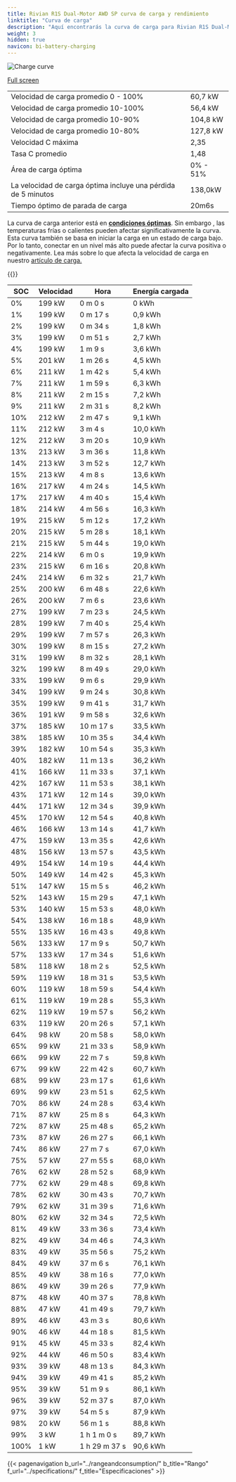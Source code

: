 ```yaml
---
title: Rivian R1S Dual-Motor AWD SP curva de carga y rendimiento
linktitle: "Curva de carga"
description: "Aquí encontrarás la curva de carga para Rivian R1S Dual-Motor AWD SP."
weight: 3
hidden: true
navicon: bi-battery-charging
---
```

<!-- markdownlint-disable MD033 -->
<img src="/images/models/rivian/r1/r1s_dual-motor_awd_sp/chargingcurve.svg" alt="Charge curve" class="img-fluid">

[Full screen](/images/models/rivian/r1/r1s_dual-motor_awd_sp/chargingcurve.svg)


<table class="table table-striped border">
<tbody>
<tr>
<td>Velocidad de carga promedio 0 - 100%</td><td>60,7 kW</td>
</tr>
<tr>
<td>Velocidad de carga promedio 10-100%</td><td>56,4 kW</td>
</tr>
<tr>
<td>Velocidad de carga promedio 10-90%</td><td>104,8 kW</td>
</tr>
<tr>
<td>Velocidad de carga promedio 10-80%</td><td>127,8 kW</td>
</tr>
<tr>
<td>Velocidad C máxima</td><td>2,35</td>
</tr>
<tr>
<td>Tasa C promedio</td><td>1,48</td>
</tr>
<tr>
<td>Área de carga óptima</td><td>0% - 51%</td>
</tr>
<tr>
<td>La velocidad de carga óptima incluye una pérdida de 5 minutos</td><td>138,0kW</td>
</tr>
<tr>
<td>Tiempo óptimo de parada de carga</td><td>20m6s</td>
</tr>
</tbody>
</table>


La curva de carga anterior está en **[condiciones óptimas](../../../../../technology/battery/charging/#temperatura)**. Sin embargo , las temperaturas frías o calientes pueden afectar significativamente la curva. Esta curva también se basa en iniciar la carga en un estado de carga bajo. Por lo tanto, conectar en un nivel más alto puede afectar la curva positiva o negativamente. Lea más sobre lo que afecta la velocidad de carga en nuestro [artículo de carga.](../../../../../technology/battery/charging/)


{{<evkxdisplayaddarticle />}}
<table class="table table-striped border">
<thead>
<tr><th>SOC</th><th>Velocidad</th><th>Hora</th><th>Energía cargada</th></tr>
</thead>
<tbody>
<tr>
<td>0%</td><td>199 kW</td><td> 0 m 0 s </td><td>0 kWh </td>
</tr>
<tr>
<td>1%</td><td>199 kW</td><td> 0 m 17 s </td><td>0,9 kWh </td>
</tr>
<tr>
<td>2%</td><td>199 kW</td><td> 0 m 34 s </td><td>1,8 kWh </td>
</tr>
<tr>
<td>3%</td><td>199 kW</td><td> 0 m 51 s </td><td>2,7 kWh </td>
</tr>
<tr>
<td>4%</td><td>199 kW</td><td> 1 m 9 s </td><td>3,6 kWh </td>
</tr>
<tr>
<td>5%</td><td>201 kW</td><td> 1 m 26 s </td><td>4,5 kWh </td>
</tr>
<tr>
<td>6%</td><td>211 kW</td><td> 1 m 42 s </td><td>5,4 kWh </td>
</tr>
<tr>
<td>7%</td><td>211 kW</td><td> 1 m 59 s </td><td>6,3 kWh </td>
</tr>
<tr>
<td>8%</td><td>211 kW</td><td> 2 m 15 s </td><td>7,2 kWh </td>
</tr>
<tr>
<td>9%</td><td>211 kW</td><td> 2 m 31 s </td><td>8,2 kWh </td>
</tr>
<tr>
<td>10%</td><td>212 kW</td><td> 2 m 47 s </td><td>9,1 kWh </td>
</tr>
<tr>
<td>11%</td><td>212 kW</td><td> 3 m 4 s </td><td>10,0 kWh </td>
</tr>
<tr>
<td>12%</td><td>212 kW</td><td> 3 m 20 s </td><td>10,9 kWh </td>
</tr>
<tr>
<td>13%</td><td>213 kW</td><td> 3 m 36 s </td><td>11,8 kWh </td>
</tr>
<tr>
<td>14%</td><td>213 kW</td><td> 3 m 52 s </td><td>12,7 kWh </td>
</tr>
<tr>
<td>15%</td><td>213 kW</td><td> 4 m 8 s </td><td>13,6 kWh </td>
</tr>
<tr>
<td>16%</td><td>217 kW</td><td> 4 m 24 s </td><td>14,5 kWh </td>
</tr>
<tr>
<td>17%</td><td>217 kW</td><td> 4 m 40 s </td><td>15,4 kWh </td>
</tr>
<tr>
<td>18%</td><td>214 kW</td><td> 4 m 56 s </td><td>16,3 kWh </td>
</tr>
<tr>
<td>19%</td><td>215 kW</td><td> 5 m 12 s </td><td>17,2 kWh </td>
</tr>
<tr>
<td>20%</td><td>215 kW</td><td> 5 m 28 s </td><td>18,1 kWh </td>
</tr>
<tr>
<td>21%</td><td>215 kW</td><td> 5 m 44 s </td><td>19,0 kWh </td>
</tr>
<tr>
<td>22%</td><td>214 kW</td><td> 6 m 0 s </td><td>19,9 kWh </td>
</tr>
<tr>
<td>23%</td><td>215 kW</td><td> 6 m 16 s </td><td>20,8 kWh </td>
</tr>
<tr>
<td>24%</td><td>214 kW</td><td> 6 m 32 s </td><td>21,7 kWh </td>
</tr>
<tr>
<td>25%</td><td>200 kW</td><td> 6 m 48 s </td><td>22,6 kWh </td>
</tr>
<tr>
<td>26%</td><td>200 kW</td><td> 7 m 6 s </td><td>23,6 kWh </td>
</tr>
<tr>
<td>27%</td><td>199 kW</td><td> 7 m 23 s </td><td>24,5 kWh </td>
</tr>
<tr>
<td>28%</td><td>199 kW</td><td> 7 m 40 s </td><td>25,4 kWh </td>
</tr>
<tr>
<td>29%</td><td>199 kW</td><td> 7 m 57 s </td><td>26,3 kWh </td>
</tr>
<tr>
<td>30%</td><td>199 kW</td><td> 8 m 15 s </td><td>27,2 kWh </td>
</tr>
<tr>
<td>31%</td><td>199 kW</td><td> 8 m 32 s </td><td>28,1 kWh </td>
</tr>
<tr>
<td>32%</td><td>199 kW</td><td> 8 m 49 s </td><td>29,0 kWh </td>
</tr>
<tr>
<td>33%</td><td>199 kW</td><td> 9 m 6 s </td><td>29,9 kWh </td>
</tr>
<tr>
<td>34%</td><td>199 kW</td><td> 9 m 24 s </td><td>30,8 kWh </td>
</tr>
<tr>
<td>35%</td><td>199 kW</td><td> 9 m 41 s </td><td>31,7 kWh </td>
</tr>
<tr>
<td>36%</td><td>191 kW</td><td> 9 m 58 s </td><td>32,6 kWh </td>
</tr>
<tr>
<td>37%</td><td>185 kW</td><td> 10 m 17 s </td><td>33,5 kWh </td>
</tr>
<tr>
<td>38%</td><td>185 kW</td><td> 10 m 35 s </td><td>34,4 kWh </td>
</tr>
<tr>
<td>39%</td><td>182 kW</td><td> 10 m 54 s </td><td>35,3 kWh </td>
</tr>
<tr>
<td>40%</td><td>182 kW</td><td> 11 m 13 s </td><td>36,2 kWh </td>
</tr>
<tr>
<td>41%</td><td>166 kW</td><td> 11 m 33 s </td><td>37,1 kWh </td>
</tr>
<tr>
<td>42%</td><td>167 kW</td><td> 11 m 53 s </td><td>38,1 kWh </td>
</tr>
<tr>
<td>43%</td><td>171 kW</td><td> 12 m 14 s </td><td>39,0 kWh </td>
</tr>
<tr>
<td>44%</td><td>171 kW</td><td> 12 m 34 s </td><td>39,9 kWh </td>
</tr>
<tr>
<td>45%</td><td>170 kW</td><td> 12 m 54 s </td><td>40,8 kWh </td>
</tr>
<tr>
<td>46%</td><td>166 kW</td><td> 13 m 14 s </td><td>41,7 kWh </td>
</tr>
<tr>
<td>47%</td><td>159 kW</td><td> 13 m 35 s </td><td>42,6 kWh </td>
</tr>
<tr>
<td>48%</td><td>156 kW</td><td> 13 m 57 s </td><td>43,5 kWh </td>
</tr>
<tr>
<td>49%</td><td>154 kW</td><td> 14 m 19 s </td><td>44,4 kWh </td>
</tr>
<tr>
<td>50%</td><td>149 kW</td><td> 14 m 42 s </td><td>45,3 kWh </td>
</tr>
<tr>
<td>51%</td><td>147 kW</td><td> 15 m 5 s </td><td>46,2 kWh </td>
</tr>
<tr>
<td>52%</td><td>143 kW</td><td> 15 m 29 s </td><td>47,1 kWh </td>
</tr>
<tr>
<td>53%</td><td>140 kW</td><td> 15 m 53 s </td><td>48,0 kWh </td>
</tr>
<tr>
<td>54%</td><td>138 kW</td><td> 16 m 18 s </td><td>48,9 kWh </td>
</tr>
<tr>
<td>55%</td><td>135 kW</td><td> 16 m 43 s </td><td>49,8 kWh </td>
</tr>
<tr>
<td>56%</td><td>133 kW</td><td> 17 m 9 s </td><td>50,7 kWh </td>
</tr>
<tr>
<td>57%</td><td>133 kW</td><td> 17 m 34 s </td><td>51,6 kWh </td>
</tr>
<tr>
<td>58%</td><td>118 kW</td><td> 18 m 2 s </td><td>52,5 kWh </td>
</tr>
<tr>
<td>59%</td><td>119 kW</td><td> 18 m 31 s </td><td>53,5 kWh </td>
</tr>
<tr>
<td>60%</td><td>119 kW</td><td> 18 m 59 s </td><td>54,4 kWh </td>
</tr>
<tr>
<td>61%</td><td>119 kW</td><td> 19 m 28 s </td><td>55,3 kWh </td>
</tr>
<tr>
<td>62%</td><td>119 kW</td><td> 19 m 57 s </td><td>56,2 kWh </td>
</tr>
<tr>
<td>63%</td><td>119 kW</td><td> 20 m 26 s </td><td>57,1 kWh </td>
</tr>
<tr>
<td>64%</td><td>98 kW</td><td> 20 m 58 s </td><td>58,0 kWh </td>
</tr>
<tr>
<td>65%</td><td>99 kW</td><td> 21 m 33 s </td><td>58,9 kWh </td>
</tr>
<tr>
<td>66%</td><td>99 kW</td><td> 22 m 7 s </td><td>59,8 kWh </td>
</tr>
<tr>
<td>67%</td><td>99 kW</td><td> 22 m 42 s </td><td>60,7 kWh </td>
</tr>
<tr>
<td>68%</td><td>99 kW</td><td> 23 m 17 s </td><td>61,6 kWh </td>
</tr>
<tr>
<td>69%</td><td>99 kW</td><td> 23 m 51 s </td><td>62,5 kWh </td>
</tr>
<tr>
<td>70%</td><td>86 kW</td><td> 24 m 28 s </td><td>63,4 kWh </td>
</tr>
<tr>
<td>71%</td><td>87 kW</td><td> 25 m 8 s </td><td>64,3 kWh </td>
</tr>
<tr>
<td>72%</td><td>87 kW</td><td> 25 m 48 s </td><td>65,2 kWh </td>
</tr>
<tr>
<td>73%</td><td>87 kW</td><td> 26 m 27 s </td><td>66,1 kWh </td>
</tr>
<tr>
<td>74%</td><td>86 kW</td><td> 27 m 7 s </td><td>67,0 kWh </td>
</tr>
<tr>
<td>75%</td><td>57 kW</td><td> 27 m 55 s </td><td>68,0 kWh </td>
</tr>
<tr>
<td>76%</td><td>62 kW</td><td> 28 m 52 s </td><td>68,9 kWh </td>
</tr>
<tr>
<td>77%</td><td>62 kW</td><td> 29 m 48 s </td><td>69,8 kWh </td>
</tr>
<tr>
<td>78%</td><td>62 kW</td><td> 30 m 43 s </td><td>70,7 kWh </td>
</tr>
<tr>
<td>79%</td><td>62 kW</td><td> 31 m 39 s </td><td>71,6 kWh </td>
</tr>
<tr>
<td>80%</td><td>62 kW</td><td> 32 m 34 s </td><td>72,5 kWh </td>
</tr>
<tr>
<td>81%</td><td>49 kW</td><td> 33 m 36 s </td><td>73,4 kWh </td>
</tr>
<tr>
<td>82%</td><td>49 kW</td><td> 34 m 46 s </td><td>74,3 kWh </td>
</tr>
<tr>
<td>83%</td><td>49 kW</td><td> 35 m 56 s </td><td>75,2 kWh </td>
</tr>
<tr>
<td>84%</td><td>49 kW</td><td> 37 m 6 s </td><td>76,1 kWh </td>
</tr>
<tr>
<td>85%</td><td>49 kW</td><td> 38 m 16 s </td><td>77,0 kWh </td>
</tr>
<tr>
<td>86%</td><td>49 kW</td><td> 39 m 26 s </td><td>77,9 kWh </td>
</tr>
<tr>
<td>87%</td><td>48 kW</td><td> 40 m 37 s </td><td>78,8 kWh </td>
</tr>
<tr>
<td>88%</td><td>47 kW</td><td> 41 m 49 s </td><td>79,7 kWh </td>
</tr>
<tr>
<td>89%</td><td>46 kW</td><td> 43 m 3 s </td><td>80,6 kWh </td>
</tr>
<tr>
<td>90%</td><td>46 kW</td><td> 44 m 18 s </td><td>81,5 kWh </td>
</tr>
<tr>
<td>91%</td><td>45 kW</td><td> 45 m 33 s </td><td>82,4 kWh </td>
</tr>
<tr>
<td>92%</td><td>44 kW</td><td> 46 m 50 s </td><td>83,4 kWh </td>
</tr>
<tr>
<td>93%</td><td>39 kW</td><td> 48 m 13 s </td><td>84,3 kWh </td>
</tr>
<tr>
<td>94%</td><td>39 kW</td><td> 49 m 41 s </td><td>85,2 kWh </td>
</tr>
<tr>
<td>95%</td><td>39 kW</td><td> 51 m 9 s </td><td>86,1 kWh </td>
</tr>
<tr>
<td>96%</td><td>39 kW</td><td> 52 m 37 s </td><td>87,0 kWh </td>
</tr>
<tr>
<td>97%</td><td>39 kW</td><td> 54 m 5 s </td><td>87,9 kWh </td>
</tr>
<tr>
<td>98%</td><td>20 kW</td><td> 56 m 1 s </td><td>88,8 kWh </td>
</tr>
<tr>
<td>99%</td><td>3 kW</td><td>1 h 1 m 0 s </td><td>89,7 kWh </td>
</tr>
<tr>
<td>100%</td><td>1 kW</td><td>1 h 29 m 37 s </td><td>90,6 kWh </td>
</tr>
</tbody>
</table>


{{< pagenavigation b_url="../rangeandconsumption/" b_title="Rango" f_url="../specifications/" f_title="Especificaciones" >}}
